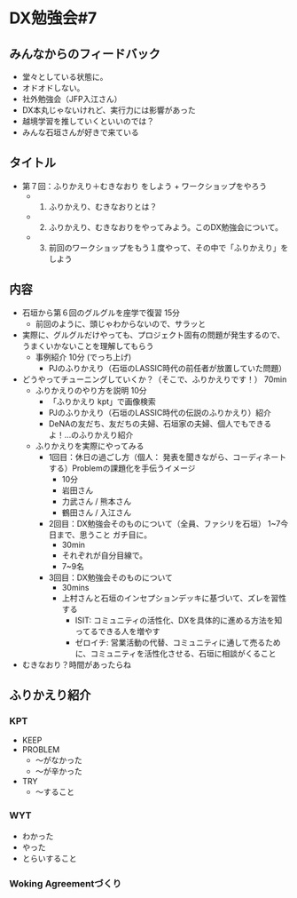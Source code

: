 # DX勉強会#7

## みんなからのフィードバック
- 堂々としている状態に。
- オドオドしない。
- 社外勉強会（JFP入江さん）
- DX本丸じゃないけれど、実行力には影響があった
- 越境学習を推していくといいのでは？
- みんな石垣さんが好きで来ている




## タイトル
- 第７回：ふりかえり＋むきなおり をしよう + ワークショップをやろう
  - 1. ふりかえり、むきなおりとは？
  - 2. ふりかえり、むきなおりをやってみよう。このDX勉強会について。
  - 3. 前回のワークショップをもう１度やって、その中で「ふりかえり」をしよう

## 内容
- 石垣から第６回のグルグルを座学で復習 15分
  - 前回のように、頭じゃわからないので、サラッと
- 実際に、グルグルだけやっても、プロジェクト固有の問題が発生するので、うまくいかないことを理解してもらう
  - 事例紹介 10分 (でっち上げ)
    - PJのふりかえり（石垣のLASSIC時代の前任者が放置していた問題）
- どうやってチューニングしていくか？（そこで、ふりかえりです！） 70min
  - ふりかえりのやり方を説明 10分
    - 「ふりかえり kpt」で画像検索
    - PJのふりかえり（石垣のLASSIC時代の伝説のふりかえり）紹介
    - DeNAの友だち、友だちの夫婦、石垣家の夫婦、個人でもできるよ！...のふりかえり紹介
  - ふりかえりを実際にやってみる
    - 1回目：休日の過ごし方（個人： 発表を聞きながら、コーディネートする）Problemの課題化を手伝うイメージ
      - 10分
      - 岩田さん
      - 力武さん / 熊本さん
      - 鶴田さん / 入江さん
    - 2回目：DX勉強会そのものについて（全員、ファシリを石垣） 1~7今日まで、思うこと ガチ目に。
      - 30min
      - それぞれが自分目線で。
      - 7~9名
    - 3回目：DX勉強会そのものについて
      - 30mins
      - 上村さんと石垣のインセプションデッキに基づいて、ズレを習性する
        - ISIT: コミュニティの活性化、DXを具体的に進める方法を知ってるできる人を増やす
        - ゼロイチ: 営業活動の代替、コミュニティに通して売るために、コミュニティを活性化させる、石垣に相談がくること
- むきなおり？時間があったらね

## ふりかえり紹介
### KPT
- KEEP
- PROBLEM
  - 〜がなかった
  - 〜が辛かった
- TRY
  - 〜すること

### WYT
- わかった
- やった
- とらいすること

### Woking Agreementづくり

